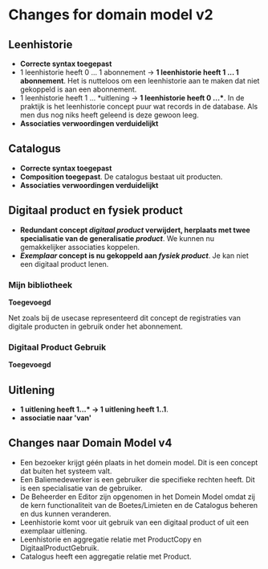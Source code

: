 # Changes for domain model v2

## Leenhistorie
- **Correcte syntax toegepast**
- 1 leenhistorie heeft 0 ... 1 abonnement -> **1 leenhistorie heeft 1 ... 1 abonnement**. Het is nutteloos om een leenhistorie
aan te maken dat niet gekoppeld is aan een abonnement.
- 1 leenhistorie heeft 1 ... \*uitlening -> **1 leenhistorie heeft 0 ...\***. In de praktijk is het leenhistorie concept
puur wat records in de database. Als men dus nog niks heeft geleend is deze gewoon leeg.
- **Associaties verwoordingen verduidelijkt**

## Catalogus
- **Correcte syntax toegepast**
- **Composition toegepast**. De catalogus bestaat uit producten.
- **Associaties verwoordingen verduidelijkt**

## Digitaal product en fysiek product
- **Redundant concept _digitaal product_ verwijdert, herplaats met twee specialisatie van de generalisatie _product_**.
We kunnen nu gemakkelijker associaties koppelen.
- **_Exemplaar_ concept is nu gekoppeld aan _fysiek product_**. Je kan niet een digitaal product lenen.

### Mijn bibliotheek
**Toegevoegd**

Net zoals bij de usecase representeerd dit concept de registraties van digitale producten in gebruik onder het abonnement.

### Digitaal Product Gebruik
**Toegevoegd**

## Uitlening
- **1 uitlening heeft 1...\* -> 1 uitlening heeft 1..1**. 
- **associatie naar 'van'**

## Changes naar Domain Model v4

- Een bezoeker krijgt géén plaats in het domein model. Dit is een concept dat buiten het systeem valt.
- Een Baliemedewerker is een gebruiker die specifieke rechten heeft. Dit is een specialisatie van de gebruiker.
- De Beheerder en Editor zijn opgenomen in het Domein Model omdat zij de kern functionaliteit van de Boetes/Limieten en de Catalogus beheren en dus kunnen veranderen.
- Leenhistorie komt voor uit gebruik van een digitaal product of uit een exemplaar uitlening.
- Leenhistorie en aggregatie relatie met ProductCopy en DigitaalProductGebruik.
- Catalogus heeft een aggregatie relatie met Product.
